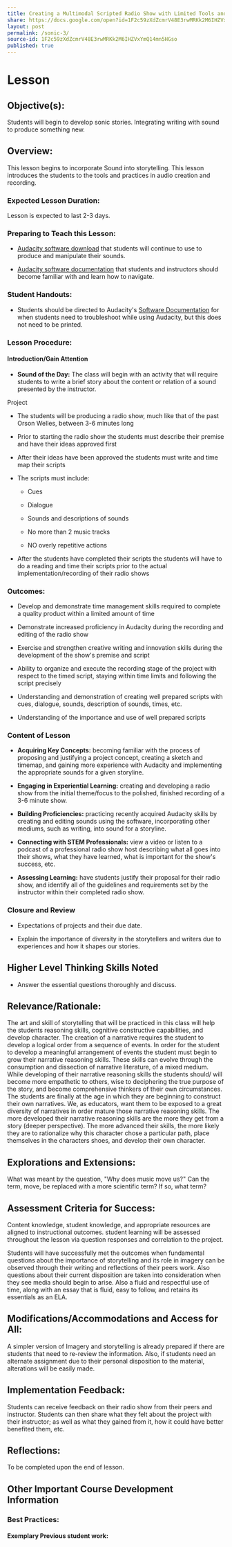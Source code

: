 ```yaml
---
title: Creating a Multimodal Scripted Radio Show with Limited Tools and Time about a Subject Matter that is Pertinent to Time
share: https://docs.google.com/open?id=1F2c59zXdZcmrV48E3rwMRKk2M6IHZVxYmQ14mn5HGso
layout: post
permalink: /sonic-3/
source-id: 1F2c59zXdZcmrV48E3rwMRKk2M6IHZVxYmQ14mn5HGso
published: true
---
```

# Lesson

##  Objective(s):

Students will begin to develop sonic stories. Integrating writing with sound to produce something new.

##  Overview:

This lesson begins to incorporate Sound into storytelling. This lesson introduces the students to the tools and practices in audio creation and recording.

###  Expected Lesson Duration: 

Lesson is expected to last 2-3 days.

###  Preparing to Teach this Lesson:

-	[Audacity software download](http://www.audacityteam.org/) that students will continue to use to produce and manipulate their sounds.

- [Audacity software documentation](http://manual.audacityteam.org/#tutorials) that students and instructors should become familiar with and learn how to navigate.

###  Student Handouts:

- Students should be directed to Audacity's [Software Documentation](http://manual.audacityteam.org/#tutorials) for when students need to troubleshoot while using Audacity, but this does not need to be printed.

###  Lesson Procedure:

####  Introduction/Gain Attention

-  **Sound of the Day:** The class will begin with an activity that will require students to write a brief story about the content or relation of a sound presented by the instructor.

 Project

-   The students will be producing a radio show, much like that of the past Orson Welles, between 3-6 minutes long

    

-   Prior to starting the radio show the students must describe their premise and have their ideas approved first

    

-   After their ideas have been approved the students must write and time map their scripts

    

-   The scripts must include:

    

	-   Cues

    

	-   Dialogue

    

	-   Sounds and descriptions of sounds

    

	-   No more than 2 music tracks

    

	-   NO overly repetitive actions

   

-   After the students have completed their scripts the students will have to do a reading and time their scripts prior to the actual implementation/recording of their radio shows

###  Outcomes:

-   Develop and demonstrate time management skills required to complete a quality product within a limited amount of time

    

-   Demonstrate increased proficiency in Audacity during the recording and editing of the radio show

    

-   Exercise and strengthen creative writing and innovation skills during the development of the show's premise and script

    

-   Ability to organize and execute the recording stage of the project with respect to the timed script, staying within time limits and following the script precisely

    

-   Understanding and demonstration of creating well prepared scripts with cues, dialogue, sounds, description of sounds, times, etc.

    

-   Understanding of the importance and use of well prepared scripts

###   Content of Lesson

- **Acquiring Key Concepts:** becoming familiar with the process of proposing and justifying a project concept, creating a sketch and timemap, and gaining more experience with Audacity and implementing the appropriate sounds for a given storyline.

- **Engaging in Experiential Learning:** creating and developing a radio show from the initial theme/focus to the polished, finished recording of a 3-6 minute show.

- **Building Proficiencies:** practicing recently acquired Audacity skills by creating and editing sounds using the software, incorporating other mediums, such as writing, into sound for a storyline.

- **Connecting with STEM Professionals:** view a video or listen to a podcast of a professional radio show host describing what all goes into their shows, what they have learned, what is important for the show's success, etc.

- **Assessing Learning:** have students justify their proposal for their radio show, and identify all of the guidelines and requirements set by the instructor within their completed radio show.

###  Closure and Review

-   Expectations of projects and their due date.

    

-   Explain the importance of diversity in the storytellers and writers due to experiences and how it shapes our stories.

    

##  Higher Level Thinking Skills Noted

    

-   Answer the essential questions thoroughly and discuss.

    

##  Relevance/Rationale:

The art and skill of storytelling that will be practiced in this class will help the students reasoning skills, cognitive constructive capabilities, and develop character. The creation of a narrative requires the student to develop a logical order from a sequence of events. In order for the student to develop a meaningful arrangement of events the student must begin to grow their narrative reasoning skills. These skills can evolve through the consumption and dissection of narrative literature, of a mixed medium. While developing of their narrative reasoning skills the students should/ will become more empathetic to others, wise to deciphering the true purpose of the story, and become comprehensive thinkers of their own circumstances. The students are finally at the age in which they are beginning to construct their own narratives. We, as educators, want them to be exposed to a great diversity of narratives in order mature those narrative reasoning skills. The more developed their narrative reasoning skills are the more they get from a story (deeper perspective). The more advanced their skills, the more likely they are to rationalize why this character chose a particular path, place themselves in the characters shoes, and develop their own character.

  

##  Explorations and Extensions:

What was meant by the question, "Why does music move us?" Can the term, move, be replaced with a more scientific term? If so, what term?

##  Assessment Criteria for Success:

Content knowledge, student knowledge, and appropriate resources are aligned to instructional outcomes. student learning will be assessed throughout the lesson via question responses and correlation to the project.

Students will have successfully met the outcomes when fundamental questions about the importance of storytelling and its role in imagery can be observed through their writing and reflections of their peers work. Also questions about their current disposition are taken into consideration when they see media should begin to arise. Also a fluid and respectful use of time, along with an essay that is fluid, easy to follow, and retains its essentials as an ELA.

  

##  Modifications/Accommodations and Access for All:

A simpler version of Imagery and storytelling is already prepared if there are students that need to re-review the information. Also, if students need an alternate assignment due to their personal disposition to the material, alterations will be easily made.

##  Implementation Feedback: 

Students can receive feedback on their radio show from their peers and instructor. Students can then share what they felt about the project with their instructor; as well as what they gained from it, how it could have better benefited them, etc.

  

##  Reflections:

To be completed upon the end of lesson.

##  Other Important Course Development Information

###  Best Practices:

#### Exemplary Previous student work: 

